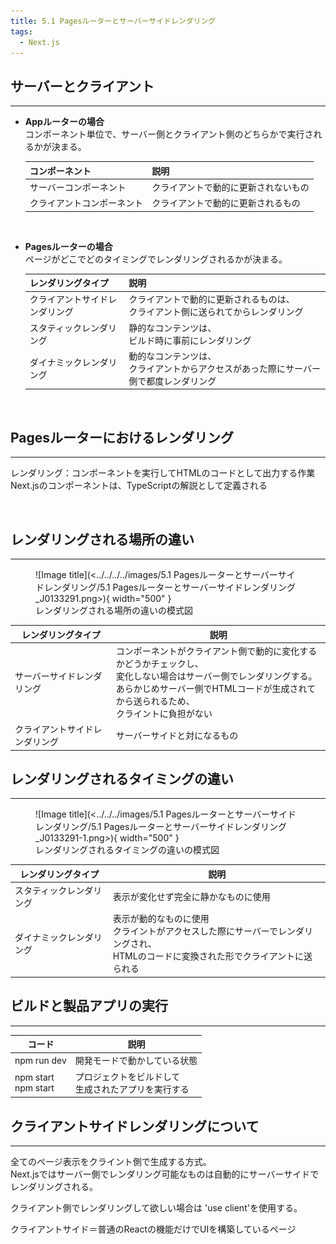 ```yaml
---
title: 5.1 Pagesルーターとサーバーサイドレンダリング
tags:
  - Next.js
---
```


## サーバーとクライアント
---
- **Appルーターの場合**  
  コンポーネント単位で、サーバー側とクライアント側のどちらかで実行されるかが決まる。


  | コンポーネント | 説明 |
  |---------------|------|
  | サーバーコンポーネント | クライアントで動的に更新されないもの |
  | クライアントコンポーネント | クライアントで動的に更新されるもの|

<br>

- **Pagesルーターの場合**  
  ページがどこでどのタイミングでレンダリングされるかが決まる。

  | レンダリングタイプ | 説明 |
  |--------------------|------|
  | クライアントサイドレンダリング | クライアントで動的に更新されるものは、<br>クライアント側に送られてからレンダリング |
  | スタティックレンダリング | 静的なコンテンツは、<br>ビルド時に事前にレンダリング |
  | ダイナミックレンダリング | 動的なコンテンツは、<br>クライアントからアクセスがあった際にサーバー側で都度レンダリング |

<br>

## Pagesルーターにおけるレンダリング
---

レンダリング：コンポーネントを実行してHTMLのコードとして出力する作業  
Next.jsのコンポーネントは、TypeScriptの解説として定義される

<br>

## レンダリングされる場所の違い
---

<figure markdown="span">
  ![Image title](<../../../../images/5.1 Pagesルーターとサーバーサイドレンダリング/5.1 Pagesルーターとサーバーサイドレンダリング_J0133291.png>){ width="500" }
  <figcaption>レンダリングされる場所の違いの模式図</figcaption>
</figure>

|レンダリングタイプ|説明|
|---|---|
|サーバーサイドレンダリング|コンポーネントがクライアント側で動的に変化するかどうかチェックし、<br>変化しない場合はサーバー側でレンダリングする。<br>あらかじめサーバー側でHTMLコードが生成されてから送られるため、<br>クライントに負担がない|
|クライアントサイドレンダリング|サーバーサイドと対になるもの|

## レンダリングされるタイミングの違い
---

<figure markdown="span">
  ![Image title](<../../../images/5.1 Pagesルーターとサーバーサイドレンダリング/5.1 Pagesルーターとサーバーサイドレンダリング_J0133291-1.png>){ width="500" }
  <figcaption>レンダリングされるタイミングの違いの模式図</figcaption>
</figure>


|レンダリングタイプ|説明|
|---|---|
|スタティックレンダリング|表示が変化せず完全に静かなものに使用|
|ダイナミックレンダリング|表示が動的なものに使用<br>クライントがアクセスした際にサーバーでレンダリングされ、<br>HTMLのコードに変換された形でクライアントに送られる|


## ビルドと製品アプリの実行
---

|コード|説明|
|---|---|
|npm run dev|開発モードで動かしている状態|
|npm start<br>npm start| プロジェクトをビルドして<br>生成されたアプリを実行する |

## クライアントサイドレンダリングについて
---

全てのページ表示をクライント側で生成する方式。  
Next.jsではサーバー側でレンダリング可能なものは自動的にサーバーサイドでレンダリングされる。

クライアント側でレンダリングして欲しい場合は
'use client'を使用する。

クライアントサイド＝普通のReactの機能だけでUIを構築しているページ
